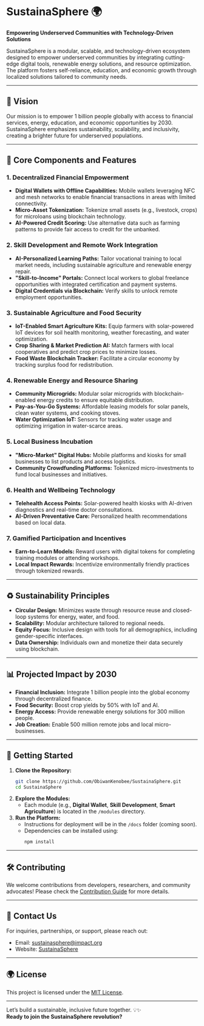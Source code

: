 # SustainaSphere 🌍

**Empowering Underserved Communities with Technology-Driven Solutions**

SustainaSphere is a modular, scalable, and technology-driven ecosystem designed to empower underserved communities by integrating cutting-edge digital tools, renewable energy solutions, and resource optimization. The platform fosters self-reliance, education, and economic growth through localized solutions tailored to community needs.

---

## 🚀 **Vision**
Our mission is to empower 1 billion people globally with access to financial services, energy, education, and economic opportunities by 2030. SustainaSphere emphasizes sustainability, scalability, and inclusivity, creating a brighter future for underserved populations.

---

## 🌟 **Core Components and Features**

### 1. **Decentralized Financial Empowerment**
- **Digital Wallets with Offline Capabilities:** Mobile wallets leveraging NFC and mesh networks to enable financial transactions in areas with limited connectivity.
- **Micro-Asset Tokenization:** Tokenize small assets (e.g., livestock, crops) for microloans using blockchain technology.
- **AI-Powered Credit Scoring:** Use alternative data such as farming patterns to provide fair access to credit for the unbanked.

### 2. **Skill Development and Remote Work Integration**
- **AI-Personalized Learning Paths:** Tailor vocational training to local market needs, including sustainable agriculture and renewable energy repair.
- **"Skill-to-Income" Portals:** Connect local workers to global freelance opportunities with integrated certification and payment systems.
- **Digital Credentials via Blockchain:** Verify skills to unlock remote employment opportunities.

### 3. **Sustainable Agriculture and Food Security**
- **IoT-Enabled Smart Agriculture Kits:** Equip farmers with solar-powered IoT devices for soil health monitoring, weather forecasting, and water optimization.
- **Crop Sharing & Market Prediction AI:** Match farmers with local cooperatives and predict crop prices to minimize losses.
- **Food Waste Blockchain Tracker:** Facilitate a circular economy by tracking surplus food for redistribution.

### 4. **Renewable Energy and Resource Sharing**
- **Community Microgrids:** Modular solar microgrids with blockchain-enabled energy credits to ensure equitable distribution.
- **Pay-as-You-Go Systems:** Affordable leasing models for solar panels, clean water systems, and cooking stoves.
- **Water Optimization IoT:** Sensors for tracking water usage and optimizing irrigation in water-scarce areas.

### 5. **Local Business Incubation**
- **"Micro-Market" Digital Hubs:** Mobile platforms and kiosks for small businesses to list products and access logistics.
- **Community Crowdfunding Platforms:** Tokenized micro-investments to fund local businesses and initiatives.

### 6. **Health and Wellbeing Technology**
- **Telehealth Access Points:** Solar-powered health kiosks with AI-driven diagnostics and real-time doctor consultations.
- **AI-Driven Preventative Care:** Personalized health recommendations based on local data.

### 7. **Gamified Participation and Incentives**
- **Earn-to-Learn Models:** Reward users with digital tokens for completing training modules or attending workshops.
- **Local Impact Rewards:** Incentivize environmentally friendly practices through tokenized rewards.

---

## ♻️ **Sustainability Principles**
- **Circular Design:** Minimizes waste through resource reuse and closed-loop systems for energy, water, and food.
- **Scalability:** Modular architecture tailored to regional needs.
- **Equity Focus:** Inclusive design with tools for all demographics, including gender-specific interfaces.
- **Data Ownership:** Individuals own and monetize their data securely using blockchain.

---

## 📊 **Projected Impact by 2030**
- **Financial Inclusion:** Integrate 1 billion people into the global economy through decentralized finance.
- **Food Security:** Boost crop yields by 50% with IoT and AI.
- **Energy Access:** Provide renewable energy solutions for 300 million people.
- **Job Creation:** Enable 500 million remote jobs and local micro-businesses.

---

## 📖 **Getting Started**
1. **Clone the Repository:**
   ```bash
   git clone https://github.com/ObiwanKenobee/SustainaSphere.git
   cd SustainaSphere
   ```
2. **Explore the Modules:**
   - Each module (e.g., **Digital Wallet**, **Skill Development**, **Smart Agriculture**) is located in the `/modules` directory.
3. **Run the Platform:**
   - Instructions for deployment will be in the `/docs` folder (coming soon).
   - Dependencies can be installed using:
     ```bash
     npm install
     ```

---

## 🛠️ **Contributing**
We welcome contributions from developers, researchers, and community advocates! Please check the [Contribution Guide](CONTRIBUTING.md) for more details.

---

## 📧 **Contact Us**
For inquiries, partnerships, or support, please reach out:
- Email: sustainasphere@impact.org
- Website: [SustainaSphere](https://www.sustainasphere.org)

---

## 🌍 **License**
This project is licensed under the [MIT License](LICENSE). 

---

Let’s build a sustainable, inclusive future together. 💡✨  
**Ready to join the SustainaSphere revolution?**